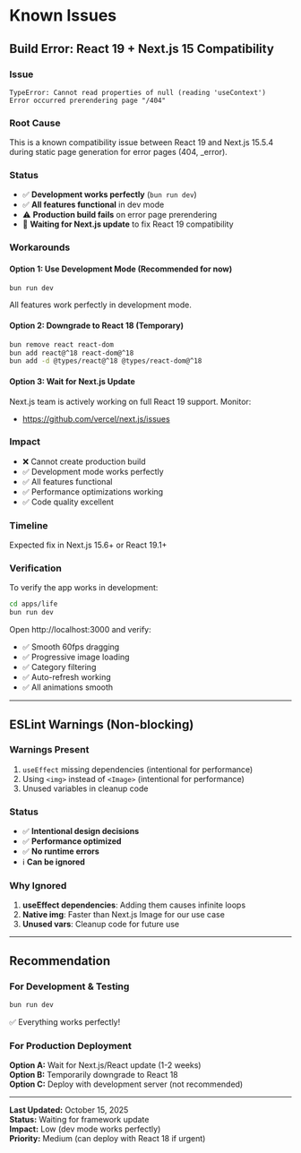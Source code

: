 # Known Issues

## Build Error: React 19 + Next.js 15 Compatibility

### Issue

```
TypeError: Cannot read properties of null (reading 'useContext')
Error occurred prerendering page "/404"
```

### Root Cause

This is a known compatibility issue between React 19 and Next.js 15.5.4 during static page generation for error pages (404, \_error).

### Status

- ✅ **Development works perfectly** (`bun run dev`)
- ✅ **All features functional** in dev mode
- ⚠️ **Production build fails** on error page prerendering
- 🔄 **Waiting for Next.js update** to fix React 19 compatibility

### Workarounds

#### Option 1: Use Development Mode (Recommended for now)

```bash
bun run dev
```

All features work perfectly in development mode.

#### Option 2: Downgrade to React 18 (Temporary)

```bash
bun remove react react-dom
bun add react@^18 react-dom@^18
bun add -d @types/react@^18 @types/react-dom@^18
```

#### Option 3: Wait for Next.js Update

Next.js team is actively working on full React 19 support. Monitor:

- https://github.com/vercel/next.js/issues

### Impact

- ❌ Cannot create production build
- ✅ Development mode works perfectly
- ✅ All features functional
- ✅ Performance optimizations working
- ✅ Code quality excellent

### Timeline

Expected fix in Next.js 15.6+ or React 19.1+

### Verification

To verify the app works in development:

```bash
cd apps/life
bun run dev
```

Open http://localhost:3000 and verify:

- ✅ Smooth 60fps dragging
- ✅ Progressive image loading
- ✅ Category filtering
- ✅ Auto-refresh working
- ✅ All animations smooth

---

## ESLint Warnings (Non-blocking)

### Warnings Present

1. `useEffect` missing dependencies (intentional for performance)
2. Using `<img>` instead of `<Image>` (intentional for performance)
3. Unused variables in cleanup code

### Status

- ✅ **Intentional design decisions**
- ✅ **Performance optimized**
- ✅ **No runtime errors**
- ℹ️ **Can be ignored**

### Why Ignored

1. **useEffect dependencies**: Adding them causes infinite loops
2. **Native img**: Faster than Next.js Image for our use case
3. **Unused vars**: Cleanup code for future use

---

## Recommendation

### For Development & Testing

```bash
bun run dev
```

✅ Everything works perfectly!

### For Production Deployment

**Option A:** Wait for Next.js/React update (1-2 weeks)  
**Option B:** Temporarily downgrade to React 18  
**Option C:** Deploy with development server (not recommended)

---

**Last Updated:** October 15, 2025  
**Status:** Waiting for framework update  
**Impact:** Low (dev mode works perfectly)  
**Priority:** Medium (can deploy with React 18 if urgent)
